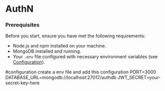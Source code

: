 # AuthN
### Prerequisites

Before you start, ensure you have met the following requirements:

- Node.js and npm installed on your machine.
- MongoDB installed and running.
- Your `.env` file configured with necessary environment variables (see [Configuration](#configuration)).

#configuration
create a env file and add this configuration
PORT=3000
DATABASE_URL=mongodb://localhost:27017/authdb
JWT_SECRET=your-secret-key-here
